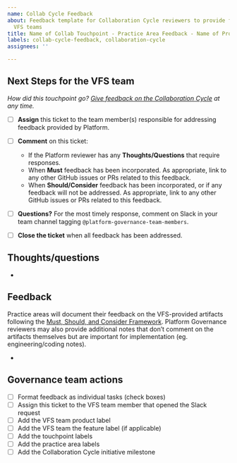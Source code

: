 ```yaml
---
name: Collab Cycle Feedback
about: Feedback template for Collaboration Cycle reviewers to provide feedback to
  VFS teams
title: Name of Collab Touchpoint - Practice Area Feedback - Name of Project
labels: collab-cycle-feedback, collaboration-cycle
assignees: ''

---
```


## Next Steps for the VFS team

_How did this touchpoint go? [Give feedback on the Collaboration Cycle](https://ows.io/qs/gb1dfnkl) at any time._

- [ ] **Assign** this ticket to the team member(s) responsible for addressing feedback provided by Platform.
- [ ] **Comment** on this ticket:
  - If the Platform reviewer has any **Thoughts/Questions** that require responses.
  - When **Must** feedback has been incorporated. As appropriate, link to any other GitHub issues or PRs related to this feedback.
  - When **Should/Consider** feedback has been incorporated, or if any feedback will not be addressed. As appropriate, link to any other GitHub issues or PRs related to this feedback.
- [ ] **Questions?** For the most timely response, comment on Slack in your team channel tagging `@platform-governance-team-members`.
- [ ] **Close the ticket** when all feedback has been addressed.


## Thoughts/questions

-

## Feedback
Practice areas will document their feedback on the VFS-provided artifacts following the [Must, Should, and Consider Framework](https://depo-platform-documentation.scrollhelp.site/collaboration-cycle/must-should-and-consider-framework-for-feedback). Platform Governance reviewers may also provide additional notes that don’t comment on the artifacts themselves but are important for implementation (eg. engineering/coding notes).

- 

## Governance team actions
- [ ] Format feedback as individual tasks (check boxes)
- [ ] Assign this ticket to the VFS team member that opened the Slack request
- [ ] Add the VFS team product label
- [ ] Add the VFS team the feature label (if applicable)
- [ ] Add the touchpoint labels
- [ ] Add the practice area labels
- [ ] Add the Collaboration Cycle initiative milestone
